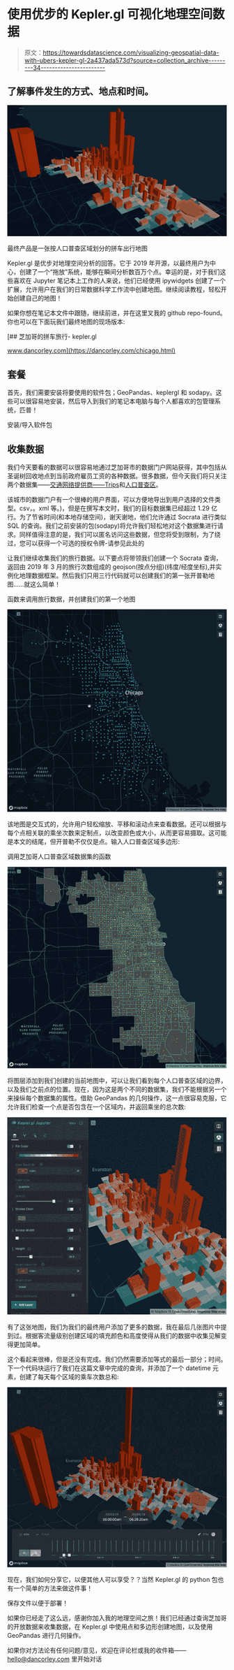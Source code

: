 # 使用优步的 Kepler.gl 可视化地理空间数据

> 原文：<https://towardsdatascience.com/visualizing-geospatial-data-with-ubers-kepler-gl-2a437ada573d?source=collection_archive---------34----------------------->

## 了解事件发生的方式、地点和时间。

![](img/5eee618dde780534166e729452f3a539.png)

最终产品是一张按人口普查区域划分的拼车出行地图

Kepler.gl 是优步对地理空间分析的回答。它于 2019 年开源，以最终用户为中心，创建了一个“拖放”系统，能够在瞬间分析数百万个点。幸运的是，对于我们这些喜欢在 Jupyter 笔记本上工作的人来说，他们已经使用 ipywidgets 创建了一个扩展，允许用户在我们的日常数据科学工作流中创建地图。继续阅读教程，轻松开始创建自己的地图！

如果你想在笔记本文件中跟随，继续前进，并在这里叉我的 github repo-found。你也可以在下面玩我们最终地图的现场版本:

 [## 芝加哥的拼车旅行- kepler.gl

www.dancorley.com](https://dancorley.com/chicago.html) 

## **套餐**

首先，我们需要安装将要使用的软件包；GeoPandas、keplergl 和 sodapy。这些可以很容易地安装，然后导入到我们的笔记本电脑与每个人都喜欢的包管理系统，匹普！

安装/导入软件包

## **收集数据**

我们今天要看的数据可以很容易地通过芝加哥市的数据门户网站获得，其中包括从圣诞树回收地点到当前政府雇员工资的各种数据。很多数据，但今天我们将只关注两个数据集——[交通网络提供商——Trips](https://data.cityofchicago.org/Transportation/Transportation-Network-Providers-Trips/m6dm-c72p)和[人口普查区](https://data.cityofchicago.org/Facilities-Geographic-Boundaries/Boundaries-Census-Tracts-2010/5jrd-6zik)。

该城市的数据门户有一个很棒的用户界面，可以方便地导出到用户选择的文件类型。csv，。xml 等。)，但是在撰写本文时，我们的目标数据集已经超过 1.29 亿行。为了节省时间(和本地存储空间)，谢天谢地，他们允许通过 Socrata 进行类似 SQL 的查询。我们之前安装的包(sodapy)将允许我们轻松地对这个数据集进行请求。同样值得注意的是，我们可以匿名访问这些数据，但您将受到限制，为了绕过，您可以获得一个可选的授权令牌-请参见此处的

让我们继续收集我们的旅行数据。以下要点将带领我们创建一个 Socrata 查询，返回由 2019 年 3 月的旅行次数组成的 geojson(按点分组)(纬度/经度坐标),并实例化地理数据框架。然后我们只用三行代码就可以创建我们的第一张开普勒地图……就这么简单！

函数来调用旅行数据，并创建我们的第一个地图

![](img/df16ee1b6ba37252635d10c6f335184b.png)

该地图是交互式的，允许用户轻松缩放、平移和滚动点来查看数据。还可以根据与每个点相关联的乘坐次数来定制点，以改变颜色或大小，从而更容易摄取。这可能是本文的结尾，但开普勒不仅仅是点。输入人口普查区域多边形:

调用芝加哥人口普查区域数据集的函数

![](img/9202ab3011f178f5c5a1a172cf6b5857.png)

将图层添加到我们创建的当前地图中，可以让我们看到每个人口普查区域的边界，以及我们之前点的位置。现在，因为这是两个不同的数据集，我们不能根据另一个来操纵每个数据集的属性。借助 GeoPandas 的几何操作，这一点很容易克服，它允许我们检查一个点是否包含在一个区域内，并返回乘坐的总次数:

![](img/3ca98199c81632cab57ccca0b4812f16.png)

有了这张地图，我们为我们的最终用户添加了更多的数据，我在最后几张图片中提到过。根据客流量级别创建区域的填充颜色和高度使得从我们的数据中收集见解变得更加简单。

这个看起来很棒，但是还没有完成。我们仍然需要添加等式的最后一部分；时间。下一个代码块运行了我们在这篇文章中完成的查询，并添加了一个 datetime 元素，创建了每天每个区域的乘车次数总和:

![](img/c6570a32fc89e1feb0c21e6419d6366d.png)

现在，我们如何分享它，以便其他人可以享受？？当然 Kepler.gl 的 python 包也有一个简单的方法来做这件事！

保存文件以便于部署！

如果你已经走了这么远，感谢你加入我的地理空间之旅！我们已经通过查询芝加哥的开放数据来收集数据，在 Kepler.gl 中使用点和多边形创建地图，以及使用 GeoPandas 进行几何操作。

如果你对方法论有任何问题/意见，欢迎在评论栏或我的收件箱——hello@dancorley.com 里开始对话
